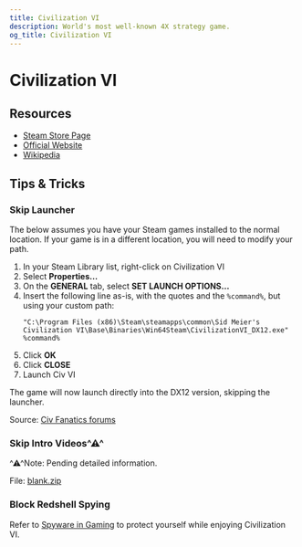```yaml
---
title: Civilization VI
description: World's most well-known 4X strategy game.
og_title: Civilization VI
---
```


# Civilization VI

## Resources

* [Steam Store Page](https://store.steampowered.com/app/289070)
* [Official Website](https://civilization.com/)
* [Wikipedia](https://w.wiki/3pqK)

## Tips & Tricks

### Skip Launcher

The below assumes you have your Steam games installed to the normal location.
If your game is in a different location, you will need to modify your path.

1. In your Steam Library list, right-click on Civilization VI
2. Select **Properties...**
3. On the **GENERAL** tab, select **SET LAUNCH OPTIONS...**
4. Insert the following line as-is, with the quotes and the `%command%`, but
    using your custom path:
    ```
    "C:\Program Files (x86)\Steam\steamapps\common\Sid Meier's Civilization VI\Base\Binaries\Win64Steam\CivilizationVI_DX12.exe" %command%
    ```
5. Click **OK**
6. Click **CLOSE**
7. Launch Civ VI

The game will now launch directly into the DX12 version, skipping the launcher.

Source: [Civ Fanatics forums](https://forums.civfanatics.com/threads/how-to-bypass-the-stupid-launcher.639325)

### Skip Intro Videos^⚠^

^⚠^Note: Pending detailed information.

File: [blank.zip](https://p.xnaas.info/zz-misc/blank.zip)

### Block Redshell Spying

Refer to [Spyware in Gaming](/security/gaming.md) to protect yourself while
enjoying Civilization VI.
